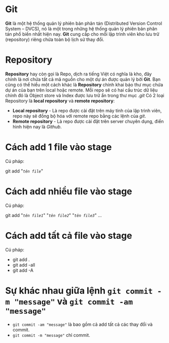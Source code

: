 # Git
**Git** là một hệ thống quản lý phiên bản phân tán (Distributed Version Control System – DVCS), nó là một trong những hệ thống quản lý phiên bản phân tán phổ biến nhất hiện nay. **Git** cung cấp cho mỗi lập trình viên kho lưu trữ (repository) riêng chứa toàn bộ lịch sử thay đổi.

# Repository
**Repository** hay còn gọi là Repo, dịch ra tiếng Việt có nghĩa là kho, đây chính là nơi chứa tất cả mã nguồn cho một dự án được quản lý bởi **Git**. Bạn cũng có thể hiểu một cách khác là **Repository** chính khai báo thư mục chứa dự án của bạn trên local hoặc remote. Mỗi repo sẽ có hai cấu trúc dữ liệu chính đó là Object store và Index được lưu trữ ẩn trong thư mục *.git*
Có 2 loại Repository là **local repository** và **remote repository**:
- **Local repository** - Là repo được cài đặt trên máy tính của lập trình viên, repo này sẽ đồng bộ hóa với remote repo bằng các lệnh của *git*.
- **Remote repository** - Là repo được cài đặt trên server chuyên dụng, điển hình hiện nay là *Github*.

# Cách add 1 file vào stage
Cú pháp:

git add "*`tên file`*"

# Cách add nhiều file vào stage 
Cú pháp:

git add "*`tên file1`*" "*`tên file2`*" "*`tên file3`*" ...

# Cách add tất cả file vào stage
Cú pháp:
- git add .
- git add -all
- git add -A

# Sự khác nhau giữa lệnh `git commit -m "message"` và `git commit -am "message"`
- `git commit -am "message"` là bao gồm cả add tất cả các thay đổi và commit.
- `git commit -m "message"` chỉ commit.
